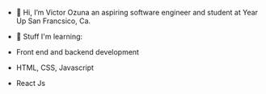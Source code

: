 - 👋 Hi, I’m Victor Ozuna an aspiring software engineer and student at Year Up San Francsico, Ca.

- 🌱 Stuff I'm learning: 
- Front end and backend development 
- HTML, CSS, Javascript
- React Js 


<!---
vozuna-code/vozuna-code is a ✨ special ✨ repository because its `README.md` (this file) appears on your GitHub profile.
You can click the Preview link to take a look at your changes.
--->
